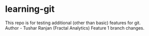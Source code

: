 # learning-git
This repo is for testing additional (other than basic) features for git.
<br>
Author - Tushar Ranjan (Fractal Analytics)
Feature 1 branch changes.

